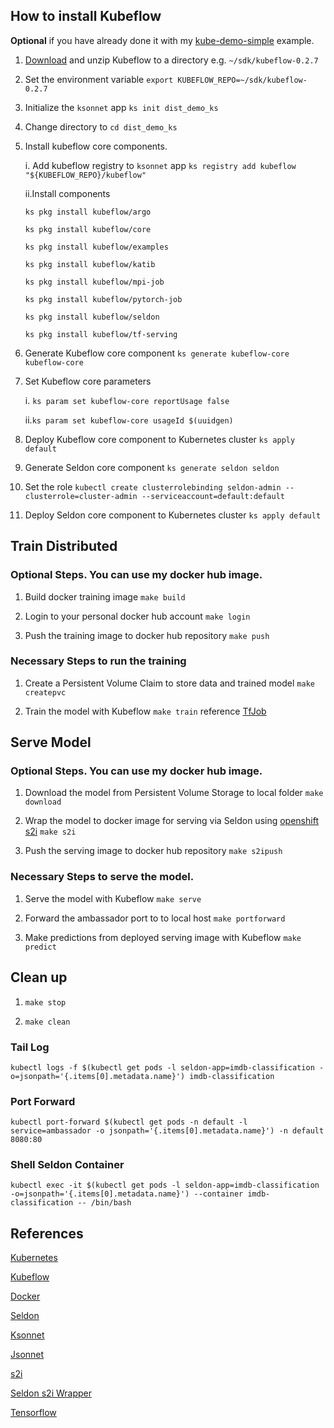 ## How to install Kubeflow 

**Optional** if you have already done it with my [kube-demo-simple](https://github.com/alvinhenrick/kube-demo-simple/blob/master/README.md) example.

1. [Download](https://github.com/kubeflow/kubeflow/releases/tag/v0.2.7) and unzip Kubeflow to a directory e.g. `~/sdk/kubeflow-0.2.7`

2. Set the environment variable `export KUBEFLOW_REPO=~/sdk/kubeflow-0.2.7`

3. Initialize the `ksonnet` app `ks init dist_demo_ks`

4. Change directory to `cd dist_demo_ks`

5. Install kubeflow core components. 
    
    i. Add kubeflow registry to `ksonnet` app `ks registry add kubeflow "${KUBEFLOW_REPO}/kubeflow"`
    
    ii.Install components 
    ```
    ks pkg install kubeflow/argo
    
    ks pkg install kubeflow/core
    
    ks pkg install kubeflow/examples
    
    ks pkg install kubeflow/katib
    
    ks pkg install kubeflow/mpi-job
    
    ks pkg install kubeflow/pytorch-job
    
    ks pkg install kubeflow/seldon
    
    ks pkg install kubeflow/tf-serving
    ```
6. Generate Kubeflow core component `ks generate kubeflow-core kubeflow-core`

7. Set Kubeflow core parameters 
   
   i. `ks param set kubeflow-core reportUsage false`
   
   ii.`ks param set kubeflow-core usageId $(uuidgen)`

8. Deploy Kubeflow core component to Kubernetes cluster `ks apply default`

9. Generate Seldon core component `ks generate seldon seldon`

10. Set the role `kubectl create clusterrolebinding seldon-admin --clusterrole=cluster-admin --serviceaccount=default:default`

11. Deploy Seldon core component to Kubernetes cluster `ks apply default`


## Train Distributed

### Optional Steps. You can use my docker hub image.

1. Build docker training image `make build`

2. Login to your personal docker hub account `make login`

3. Push the training image to docker hub repository `make push`

### Necessary Steps to run the training 

1. Create a Persistent Volume Claim to store data and trained model `make createpvc`

2. Train the model with Kubeflow `make train` reference [TfJob](tfjobdist.yaml)

## Serve Model

### Optional Steps. You can use my docker hub image.

1. Download the model from Persistent Volume Storage to local folder `make download`

2. Wrap the model to docker image for serving via Seldon using [openshift s2i](https://github.com/openshift/source-to-image) `make s2i`

3. Push the serving image to docker hub repository `make s2ipush`

### Necessary Steps to serve the model. 

1. Serve the model with Kubeflow `make serve`

2. Forward the ambassador port to to local host `make portforward`

3. Make predictions from deployed serving image with Kubeflow `make predict`

## Clean up

1. `make stop`

2. `make clean`

### Tail Log

`kubectl logs -f $(kubectl get pods -l seldon-app=imdb-classification -o=jsonpath='{.items[0].metadata.name}') imdb-classification`

### Port Forward

`kubectl port-forward $(kubectl get pods -n default -l service=ambassador -o jsonpath='{.items[0].metadata.name}') -n default 8080:80`

### Shell Seldon Container

`kubectl exec -it $(kubectl get pods -l seldon-app=imdb-classification -o=jsonpath='{.items[0].metadata.name}') --container imdb-classification -- /bin/bash`

## References

[Kubernetes](https://kubernetes.io/)

[Kubeflow](https://www.kubeflow.org/)

[Docker](https://www.docker.com/)

[Seldon](https://www.seldon.io/)

[Ksonnet](https://ksonnet.io/)

[Jsonnet](https://jsonnet.org/)

[s2i](https://github.com/openshift/source-to-image)

[Seldon s2i Wrapper](https://github.com/SeldonIO/seldon-core/blob/master/docs/wrappers/python.md)

[Tensorflow](https://www.tensorflow.org/)
